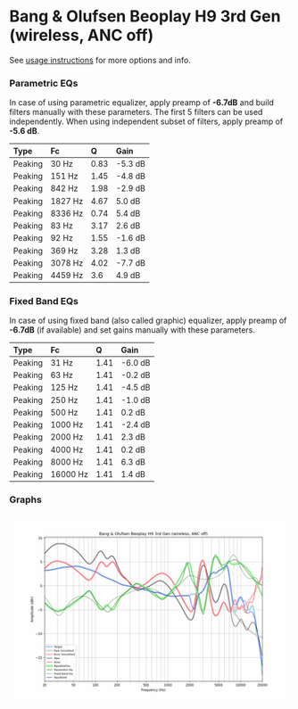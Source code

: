 # Bang & Olufsen Beoplay H9 3rd Gen (wireless, ANC off)
See [usage instructions](https://github.com/jaakkopasanen/AutoEq#usage) for more options and info.

### Parametric EQs
In case of using parametric equalizer, apply preamp of **-6.7dB** and build filters manually
with these parameters. The first 5 filters can be used independently.
When using independent subset of filters, apply preamp of **-5.6 dB**.

| Type    | Fc      |    Q | Gain    |
|:--------|:--------|:-----|:--------|
| Peaking | 30 Hz   | 0.83 | -5.3 dB |
| Peaking | 151 Hz  | 1.45 | -4.8 dB |
| Peaking | 842 Hz  | 1.98 | -2.9 dB |
| Peaking | 1827 Hz | 4.67 | 5.0 dB  |
| Peaking | 8336 Hz | 0.74 | 5.4 dB  |
| Peaking | 83 Hz   | 3.17 | 2.6 dB  |
| Peaking | 92 Hz   | 1.55 | -1.6 dB |
| Peaking | 369 Hz  | 3.28 | 1.3 dB  |
| Peaking | 3078 Hz | 4.02 | -7.7 dB |
| Peaking | 4459 Hz | 3.6  | 4.9 dB  |

### Fixed Band EQs
In case of using fixed band (also called graphic) equalizer, apply preamp of **-6.7dB**
(if available) and set gains manually with these parameters.

| Type    | Fc       |    Q | Gain    |
|:--------|:---------|:-----|:--------|
| Peaking | 31 Hz    | 1.41 | -6.0 dB |
| Peaking | 63 Hz    | 1.41 | -0.2 dB |
| Peaking | 125 Hz   | 1.41 | -4.5 dB |
| Peaking | 250 Hz   | 1.41 | -1.0 dB |
| Peaking | 500 Hz   | 1.41 | 0.2 dB  |
| Peaking | 1000 Hz  | 1.41 | -2.4 dB |
| Peaking | 2000 Hz  | 1.41 | 2.3 dB  |
| Peaking | 4000 Hz  | 1.41 | 0.2 dB  |
| Peaking | 8000 Hz  | 1.41 | 6.3 dB  |
| Peaking | 16000 Hz | 1.41 | 1.4 dB  |

### Graphs
![](./Bang%20&%20Olufsen%20Beoplay%20H9%203rd%20Gen%20(wireless,%20ANC%20off).png)